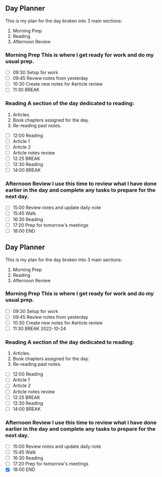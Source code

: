 
## Day Planner 
This is my plan for the day broken into 3 main sections: 
1. Morning Prep
2. Reading
3. Afternoon Review 

### Morning Prep This is where I get ready for work and do my usual prep. 
- [ ] 09:30 Setup for work 
- [ ] 09:45 Review notes from yesterday 
- [ ] 10:30 Create new notes for #article review 
- [ ] 11:30 BREAK

### Reading A section of the day dedicated to reading: 
1. Articles. 
2. Book chapters assigned for the day.
3. Re-reading past notes. 

- [ ] 12:00 Reading
- [ ] Article 1  
- [ ] Article 2 
- [ ] Article notes review 
- [ ] 12:25 BREAK 
- [ ] 12:30 Reading 
- [ ] 14:00 BREAK 

### Afternoon Review I use this time to review what I have done earlier in the day and complete any tasks to prepare for the next day. 
- [ ] 15:00 Review notes and update daily note 
- [ ] 15:45 Walk 
- [ ] 16:30 Reading 
- [ ] 17:20 Prep for tomorrow's meetings
- [ ] 18:00 END

## Day Planner 
This is my plan for the day broken into 3 main sections: 
1. Morning Prep
2. Reading
3. Afternoon Review 

### Morning Prep This is where I get ready for work and do my usual prep. 
- [ ] 09:30 Setup for work 
- [ ] 09:45 Review notes from yesterday 
- [ ] 10:30 Create new notes for #article review 
- [ ] 11:30 BREAK 2022-10-24

### Reading A section of the day dedicated to reading: 
1. Articles. 
2. Book chapters assigned for the day.
3. Re-reading past notes. 

- [ ] 12:00 Reading
- [ ] Article 1  
- [ ] Article 2 
- [ ] Article notes review 
- [ ] 12:25 BREAK 
- [ ] 12:30 Reading 
- [ ] 14:00 BREAK 

### Afternoon Review I use this time to review what I have done earlier in the day and complete any tasks to prepare for the next day. 
- [ ] 15:00 Review notes and update daily note 
- [ ] 15:45 Walk 
- [ ] 16:30 Reading 
- [ ] 17:20 Prep for tomorrow's meetings
- [x] 18:00 END